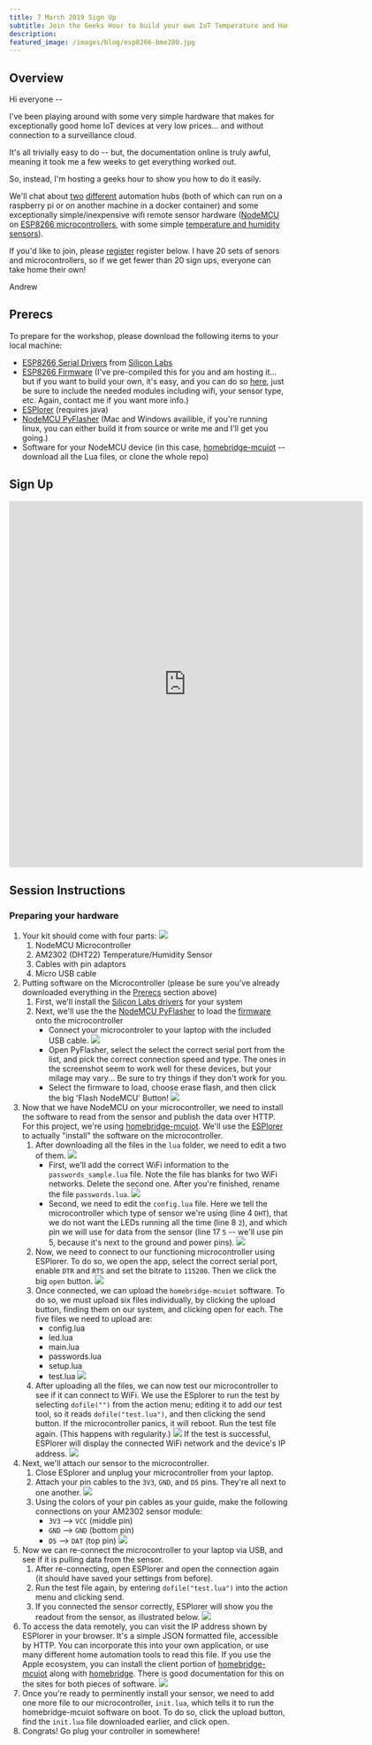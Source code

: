 ```yaml
---
title: 7 March 2019 Sign Up
subtitle: Join the Geeks Hour to build your own IoT Temperature and Humidity sensor
description: 
featured_image: /images/blog/esp8266-bme280.jpg
---
```


## Overview
Hi everyone --

I've been playing around with some very simple hardware that makes for exceptionally good home IoT devices at very low prices... and without connection to a surveillance cloud.

It's all trivially easy to do -- but, the documentation online is truly awful, meaning it took me a few weeks to get everything worked out.

So, instead, I'm hosting a geeks hour to show you how to do it easily.

We'll chat about [two](https://homebridge.io/) [different](https://www.home-assistant.io/) automation hubs (both of which can run on a raspberry pi or on another machine in a docker container) and some exceptionally simple/inexpensive wifi remote sensor hardware ([NodeMCU]() on [ESP8266 microcontrollers](https://www.aliexpress.com/item/Update-Industry-4-0-New-esp8266-NodeMCU-v2-Lua-WIFI-networking-development-kit-board-based-on/32358722888.html?spm=a2g0s.9042311.0.0.49264c4d5tGDeK), with some simple [temperature and humidity sensors](https://www.aliexpress.com/item/High-Precision-AM2302-DHT22-Digital-Temperature-Humidity-Sensor-Module-For-Uno-R3/32292594513.html?spm=2114.search0104.3.38.70de7323dWSi7y&ws_ab_test=searchweb0_0,searchweb201602_2_10065_10068_10130_10890_10547_319_10546_317_10548_10545_10696_453_10084_454_10083_433_10618_431_10307_537_536_10059_10884_10887_100031_321_322_10103,searchweb201603_54,ppcSwitch_0&algo_expid=476abcb2-2728-4905-8d20-b58a1628c653-5&algo_pvid=476abcb2-2728-4905-8d20-b58a1628c653)).

If you'd like to join, please [register](#sign-up) register below.  I have 20 sets of senors and microcontrollers, so if we get fewer than 20 sign ups, everyone can take home their own!

Andrew

## Prerecs
To prepare for the workshop, please download the following items to your local machine:
* [ESP8266 Serial Drivers](https://www.silabs.com/products/development-tools/software/usb-to-uart-bridge-vcp-drivers) from [Silicon Labs](silabs.com) 
* [ESP8266 Firmware](nodemcu-master-15-modules-2019-01-06-01-35-33-float.bin) (I've pre-compiled this for you and am hosting it... but if you want to build your own, it's easy, and you can do so [here](https://nodemcu-build.com), just be sure to include the needed modules including wifi, your sensor type, etc. Again, contact me if you want more info.)
* [ESPlorer](https://esp8266.ru/esplorer/) (requires java)
* [NodeMCU PyFlasher](https://github.com/marcelstoer/nodemcu-pyflasher/releases) (Mac and Windows availible, if you're running linux, you can either build it from source or write me and I'll get you going.)
* Software for your NodeMCU device (in this case, [homebridge-mcuiot](https://github.com/NorthernMan54/homebridge-mcuiot/tree/master/nodemcu/lua) -- download all the Lua files, or clone the whole repo)


## Sign Up
<center><iframe src="https://docs.google.com/forms/d/e/1FAIpQLSfRk9-yhr-H6eiBg00nzxA9_JErhNgxLZaX_eozvdTN6osAiQ/viewform?embedded=true" width="640" height="662" frameborder="0" marginheight="0" marginwidth="0">Loading...</iframe></center>

## Session Instructions

### Preparing your hardware
1. Your kit should come with four parts:
    ![](images/nodemcu-bkc/1.jpg)
    1. NodeMCU Microcontroller
    2. AM2302 (DHT22) Temperature/Humidity Sensor
    3. Cables with pin adaptors
    4. Micro USB cable
2. Putting software on the Microcontroller (please be sure you've already downloaded everything in the [Prerecs](#prerecs) section above)
    1. First, we'll install the [Silicon Labs drivers](https://www.silabs.com/products/development-tools/software/usb-to-uart-bridge-vcp-drivers) for your system
    2. Next, we'll use the  the [NodeMCU PyFlasher](https://github.com/marcelstoer/nodemcu-pyflasher/releases) to load the [firmware](nodemcu-master-15-modules-2019-01-06-01-35-33-float.bin) onto the microcontroller
        - Connect your microcontroler to your laptop with the included USB cable.
        ![](images/nodemcu-bkc/2.jpg)
        - Open PyFlasher, select the select the correct serial port from the list, and pick the correct connection speed and type.  The ones in the screenshot seem to work well for these devices, but your milage may vary... Be sure to try things if they don't work for you.
        - Select the firmware to load, choose erase flash, and then click the big 'Flash NodeMCU' Button!
        ![](images/nodemcu-bkc/pyflasher.png)
3. Now that we have NodeMCU on your microcontroller, we need to install the software to read from the sensor and publish the data over HTTP.  For this project, we're using [homebridge-mcuiot](https://github.com/NorthernMan54/homebridge-mcuiot/tree/master/nodemcu/lua).  We'll use the [ESPlorer](https://esp8266.ru/esplorer/) to actually "install" the software on the microcontroller.
    1. After downloading all the files in the `lua` folder, we need to edit a two of them.
    ![](images/nodemcu-bkc/lua.png)
        - First, we'll add the correct WiFi information to the `passwords_sample.lua` file.  Note the file has blanks for two WiFi networks.  Delete the second one.  After you're finished, rename the file `passwords.lua`.
        ![](images/nodemcu-bkc/passwords.png)
        - Second, we need to edit the `config.lua` file.  Here we tell the microcontroller which type of sensor we're using (line 4 `DHT`), that we do not want the LEDs running all the time (line 8 `2`), and which pin we will use for data from the sensor (line 17 `5` -- we'll use pin 5, because it's next to the ground and power pins).
        ![](images/nodemcu-bkc/config.png)
    2. Now, we need to connect to our functioning microcontroller using ESPlorer.  To do so, we open the app, select the correct serial port, enable `DTR` and `RTS` and set the bitrate to `115200`.  Then we click the big `open` button.
    ![](images/nodemcu-bkc/esplorer-setup.png)
    3. Once connected, we can upload the `homebridge-mcuiot` software.  To do so, we must upload six files individually, by clicking the upload button, finding them on our system, and clicking open for each.  The five files we need to upload are:
        - config.lua
        - led.lua
        - main.lua
        - passwords.lua
        - setup.lua
        - test.lua
    ![](images/nodemcu-bkc/esplorer-upload.png)
    4. After uploading all the files, we can now test our microcontroller to see if it can connect to WiFi.  We use the ESplorer to run the test by selecting `dofile("")` from the action menu; editing it to add our test tool, so it reads `dofile("test.lua")`, and then clicking the send button.  If the microcontroller panics, it will reboot.  Run the test file again. (This happens with regularity.)
    ![](images/nodemcu-bkc/esplorer-test.png)
    If the test is successful, ESPlorer will display the connected WiFi network and the device's IP address.
    ![](images/nodemcu-bkc/esplorer-test-running.png)
4. Next, we'll attach our sensor to the microcontroller.
    1. Close ESplorer and unplug your microcontroller from your laptop.
    2. Attach your pin cables to the `3V3`, `GND`, and `D5` pins.  They're all next to one another.
    ![](images/nodemcu-bkc/4.jpg)
    3. Using the colors of your pin cables as your guide, make the following connections on your AM2302 sensor module:
        - `3V3` --> `VCC` (middle pin)
        - `GND` --> `GND` (bottom pin)
        - `D5`  --> `DAT` (top pin)
        ![](images/nodemcu-bkc/5.jpg)
5. Now we can re-connect the microcontroller to your laptop via USB, and see if it is pulling data from the sensor.
    1. After re-connecting, open ESPlorer and open the connection again (it should have saved your settings from before).
    2. Run the test file again, by entering `dofile("test.lua")` into the action menu and clicking send.
    3. If you connected the sensor correctly, ESPlorer will show you the readout from the sensor, as illustrated below.
    ![](images/nodemcu-bkc/esplorer-sensor-test.png)
6. To access the data remotely, you can visit the IP address shown by ESPlorer in your browser.  It's a simple JSON formatted file, accessible by HTTP.  You can incorporate this into your own application, or use many different home automation tools to read this file.  If you use the Apple ecosystem, you can install the client portion of [homebridge-mcuiot](https://github.com/NorthernMan54/homebridge-mcuiot/) along with [homebridge](https://homebridge.io/).  There is good documentation for this on the sites for both pieces of software.
![](images/nodemcu-bkc/browser.png)
7. Once you're ready to perminently install your sensor, we need to add one more file to our microcontroller, `init.lua`, which tells it to run the homebridge-mcuiot software on boot.  To do so, click the upload button, find the `init.lua` file downloaded earlier, and click open. 
8. Congrats!  Go plug your controller in somewhere!